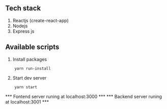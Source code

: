 ## Tech stack
1. Reactjs (create-react-app)
2. Nodejs
3. Express js

## Available scripts
1. Install packages
```
    yarn run-install
```

2. Start dev server
```
    yarn start
```

*** Fontend server runing at localhost:3000 ***
*** Backend server runing at localhost:3001 ***
